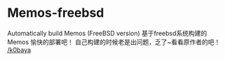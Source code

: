 # Memos-freebsd
Automatically build Memos (FreeBSD version)
基于freebsd系统构建的Memos
愉快的部署吧！
自己构建的时候老是出问题，乏了~看看原作者的吧！
[/k0baya](https://github.com/k0baya/memos-binary)
